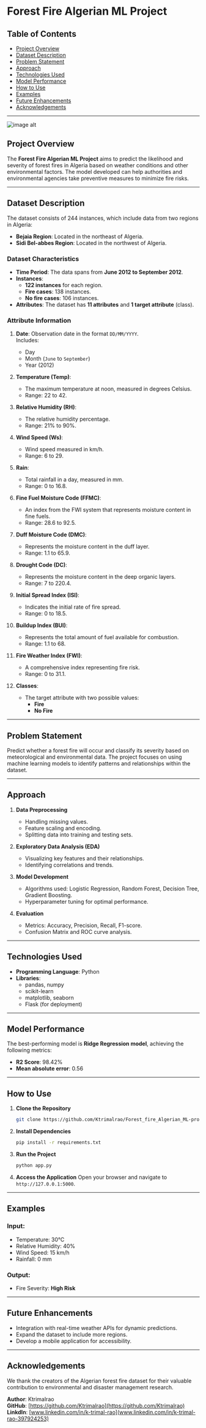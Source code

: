 # Forest Fire Algerian ML Project

## Table of Contents
- [Project Overview](#project-overview)
- [Dataset Description](#dataset-description)
- [Problem Statement](#problem-statement)
- [Approach](#approach)
- [Technologies Used](#technologies-used)
- [Model Performance](#model-performance)
- [How to Use](#how-to-use)
- [Examples](#examples)
- [Future Enhancements](#future-enhancements)
- [Acknowledgements](#acknowledgements)

---

![image alt](https://github.com/Ktrimalrao/Forest_fire_Algerian_ML-project/blob/2bc9e79e0b33cba223ef8b806dd5c0d764099346/Screenshot%202024-12-29%20122115.png)

## Project Overview
The **Forest Fire Algerian ML Project** aims to predict the likelihood and severity of forest fires in Algeria based on weather conditions and other environmental factors. The model developed can help authorities and environmental agencies take preventive measures to minimize fire risks.

---

## Dataset Description
The dataset consists of 244 instances, which include data from two regions in Algeria:

- **Bejaia Region**: Located in the northeast of Algeria.
- **Sidi Bel-abbes Region**: Located in the northwest of Algeria.

### Dataset Characteristics

- **Time Period**: The data spans from **June 2012 to September 2012**.
- **Instances**: 
  - **122 instances** for each region. 
  - **Fire cases**: 138 instances.
  - **No fire cases**: 106 instances.
- **Attributes**: The dataset has **11 attributes** and **1 target attribute** (class).

### Attribute Information

1. **Date**: Observation date in the format `DD/MM/YYYY`.  
   Includes:
   - Day
   - Month (`June` to `September`)
   - Year (2012)

2. **Temperature (Temp)**:  
   - The maximum temperature at noon, measured in degrees Celsius.  
   - Range: 22 to 42.

3. **Relative Humidity (RH)**:  
   - The relative humidity percentage.  
   - Range: 21% to 90%.

4. **Wind Speed (Ws)**:  
   - Wind speed measured in km/h.  
   - Range: 6 to 29.

5. **Rain**:  
   - Total rainfall in a day, measured in mm.  
   - Range: 0 to 16.8.

6. **Fine Fuel Moisture Code (FFMC)**:  
   - An index from the FWI system that represents moisture content in fine fuels.  
   - Range: 28.6 to 92.5.

7. **Duff Moisture Code (DMC)**:  
   - Represents the moisture content in the duff layer.  
   - Range: 1.1 to 65.9.

8. **Drought Code (DC)**:  
   - Represents the moisture content in the deep organic layers.  
   - Range: 7 to 220.4.

9. **Initial Spread Index (ISI)**:  
   - Indicates the initial rate of fire spread.  
   - Range: 0 to 18.5.

10. **Buildup Index (BUI)**:  
    - Represents the total amount of fuel available for combustion.  
    - Range: 1.1 to 68.

11. **Fire Weather Index (FWI)**:  
    - A comprehensive index representing fire risk.  
    - Range: 0 to 31.1.

12. **Classes**:  
    - The target attribute with two possible values:  
      - **Fire**
      - **No Fire**

---

## Problem Statement
Predict whether a forest fire will occur and classify its severity based on meteorological and environmental data. The project focuses on using machine learning models to identify patterns and relationships within the dataset.

---

## Approach
1. **Data Preprocessing**
   - Handling missing values.
   - Feature scaling and encoding.
   - Splitting data into training and testing sets.

2. **Exploratory Data Analysis (EDA)**
   - Visualizing key features and their relationships.
   - Identifying correlations and trends.

3. **Model Development**
   - Algorithms used: Logistic Regression, Random Forest, Decision Tree, Gradient Boosting.
   - Hyperparameter tuning for optimal performance.

4. **Evaluation**
   - Metrics: Accuracy, Precision, Recall, F1-score.
   - Confusion Matrix and ROC curve analysis.

---

## Technologies Used
- **Programming Language**: Python
- **Libraries**: 
  - pandas, numpy
  - scikit-learn
  - matplotlib, seaborn
  - Flask (for deployment)

---

## Model Performance
The best-performing model is **Ridge Regression model**, achieving the following metrics:
- **R2 Score**: 98.42%
- **Mean absolute error**: 0.56
  
---

## How to Use

1. **Clone the Repository**
   ```bash
   git clone https://github.com/Ktrimalrao/Forest_fire_Algerian_ML-project.git
   ```

2. **Install Dependencies**
   ```bash
   pip install -r requirements.txt
   ```

3. **Run the Project**
   ```bash
   python app.py
   ```

4. **Access the Application**
   Open your browser and navigate to `http://127.0.0.1:5000`.

---

## Examples

### Input:
- Temperature: 30°C
- Relative Humidity: 40%
- Wind Speed: 15 km/h
- Rainfall: 0 mm

### Output:
- Fire Severity: **High Risk**

---

## Future Enhancements
- Integration with real-time weather APIs for dynamic predictions.
- Expand the dataset to include more regions.
- Develop a mobile application for accessibility.

---

## Acknowledgements
We thank the creators of the Algerian forest fire dataset for their valuable contribution to environmental and disaster management research.

**Author**: Ktrimalrao  
**GitHub**: [https://github.com/Ktrimalrao](https://github.com/Ktrimalrao)
**LinkdIn**: [www.linkedin.com/in/k-trimal-rao](www.linkedin.com/in/k-trimal-rao-397924253)
